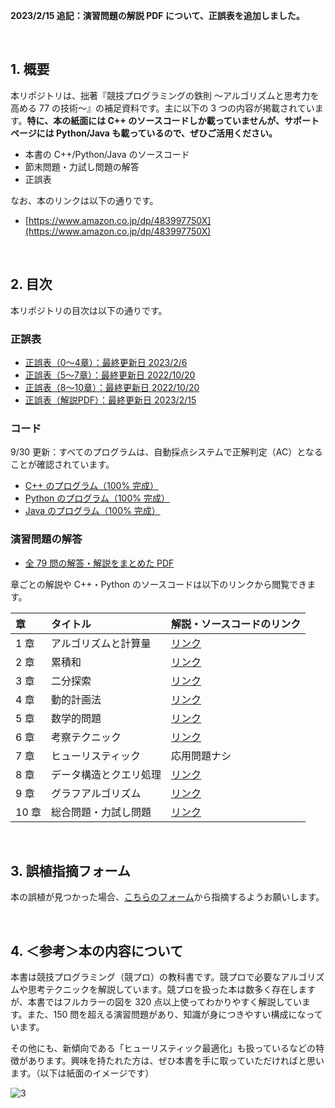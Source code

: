 **2023/2/15 追記：演習問題の解説 PDF について、正誤表を追加しました。**

<br />

## 1. 概要
本リポジトリは、拙著『競技プログラミングの鉄則 ～アルゴリズムと思考力を高める 77 の技術～』の補足資料です。主に以下の 3 つの内容が掲載されています。**特に、本の紙面には C++ のソースコードしか載っていませんが、サポートページには Python/Java も載っているので、ぜひご活用ください。**

* 本書の C++/Python/Java のソースコード
* 節末問題・力試し問題の解答
* 正誤表

なお、本のリンクは以下の通りです。

* [https://www.amazon.co.jp/dp/483997750X](https://www.amazon.co.jp/dp/483997750X)

<br />

## 2. 目次
本リポジトリの目次は以下の通りです。

### 正誤表
* [正誤表（0～4章）：最終更新日 2023/2/6](https://github.com/E869120/kyopro-tessoku/blob/main/errata/errata_Chap0-4.md)
* [正誤表（5～7章）：最終更新日 2022/10/20](https://github.com/E869120/kyopro-tessoku/blob/main/errata/errata_Chap5-7.md)
* [正誤表（8～10章）：最終更新日 2022/10/20](https://github.com/E869120/kyopro-tessoku/blob/main/errata/errata_Chap8-10.md)
* [正誤表（解説PDF）：最終更新日 2023/2/15](https://github.com/E869120/kyopro-tessoku/blob/main/errata/errata_editorialPDF.md)

### コード
9/30 更新：すべてのプログラムは、自動採点システムで正解判定（AC）となることが確認されています。

* [C++ のプログラム（100% 完成）](https://github.com/E869120/kyopro-tessoku/tree/main/codes/cpp)
* [Python のプログラム（100% 完成）](https://github.com/E869120/kyopro-tessoku/tree/main/codes/python)
* [Java のプログラム（100% 完成）](https://github.com/E869120/kyopro-tessoku/tree/main/codes/java)

### 演習問題の解答
* [全 79 問の解答・解説をまとめた PDF](https://github.com/E869120/kyopro-tessoku/blob/main/editorial/Editorial_All.pdf)

章ごとの解説や C++・Python のソースコードは以下のリンクから閲覧できます。

| 章 | タイトル | 解説・ソースコードのリンク |
|:---|:---|:---|
| 1 章 | アルゴリズムと計算量 | [リンク](https://github.com/E869120/kyopro-tessoku/tree/main/editorial/chap01) |
| 2 章 | 累積和 | [リンク](https://github.com/E869120/kyopro-tessoku/tree/main/editorial/chap02) |
| 3 章 | 二分探索 | [リンク](https://github.com/E869120/kyopro-tessoku/tree/main/editorial/chap03) |
| 4 章 | 動的計画法 | [リンク](https://github.com/E869120/kyopro-tessoku/tree/main/editorial/chap04) |
| 5 章 | 数学的問題 | [リンク](https://github.com/E869120/kyopro-tessoku/tree/main/editorial/chap05) |
| 6 章 | 考察テクニック | [リンク](https://github.com/E869120/kyopro-tessoku/tree/main/editorial/chap06) |
| 7 章 | ヒューリスティック | 応用問題ナシ |
| 8 章 | データ構造とクエリ処理 | [リンク](https://github.com/E869120/kyopro-tessoku/tree/main/editorial/chap08) |
| 9 章 | グラフアルゴリズム | [リンク](https://github.com/E869120/kyopro-tessoku/tree/main/editorial/chap09) |
| 10 章 | 総合問題・力試し問題 | [リンク](https://github.com/E869120/kyopro-tessoku/tree/main/editorial/final) |

<br />

## 3. 誤植指摘フォーム
本の誤植が見つかった場合、[こちらのフォーム](https://forms.gle/jEnCYLsCxNPAJxY56)から指摘するようお願いします。

<br />

## 4. ＜参考＞本の内容について
本書は競技プログラミング（競プロ）の教科書です。競プロで必要なアルゴリズムや思考テクニックを解説しています。競プロを扱った本は数多く存在しますが、本書ではフルカラーの図を 320 点以上使ってわかりやすく解説しています。また、150 問を超える演習問題があり、知識が身につきやすい構成になっています。

その他にも、新傾向である「ヒューリスティック最適化」も扱っているなどの特徴があります。興味を持たれた方は、ぜひ本書を手に取っていただければと思います。（以下は紙面のイメージです）

![3](https://user-images.githubusercontent.com/30901380/189466884-be1e64cf-0532-4f00-8ec7-06d91ae299a1.JPG)
